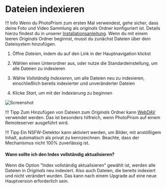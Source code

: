 # Dateien indexieren #

!!! Info
    Wenn du PhotoPrism zum ersten Mal verwendest, gehe sicher, dass deine Foto und Video 
    Sammlung als *originals* Ordner konfiguriert ist.
    Details hierzu findest du in unserer [Installationsanleitung](https://docs.photoprism.org/getting-started/).
    Wenn du mit einem leeren *Originals* Ordner beginnst, musst du zunächst Dateien über dein Dateisystem hinzufügen.


1. Öffne *Dateien*, indem du auf den Link in der Hauptnavigation klickst

2. Wählen einen Unterordner aus, oder nutze die Standardeinstellung, um alle Dateien zu indexieren

3. Wähle *Vollständig Indexieren*, um alle Dateien neu zu indexieren, einschließlich bereits indexierter und unveränderter Dateien

4. Klicke *Start*, um mit der Indexierung zu beginnen


![Screenshot](img/index.png)


!!! Tipp
    Zum Hinzufügen von Dateien zum *Originals* Ordner kann [WebDAV](webdav.md) verwendet werden.
    Das ist besonders hilfreich, wenn PhotoPrism auf einem Remoteserver ausgeführt wird.

!!! Tipp 
    Ein NSFW-Detektor kann aktiviert werden, um Bilder, mit anstößigem Inhalt, automatisch als privat zu kennzeichnen. 
    Beachte, dass der Mechanismus nicht 100% zuverlässig ist. 

#### Wann sollte ich den Index vollständig aktualisieren? ####

Wenn die Option "Index vollständig aktualisieren" gewählt ist, werden alle Dateien in *Originals* neu indexiert. Also auch Dateien, die bereits indexiert und nicht verändert wurden. 
Das kann nach einem Upgrade auf eine neue Hauptversion erforderlich sein.

